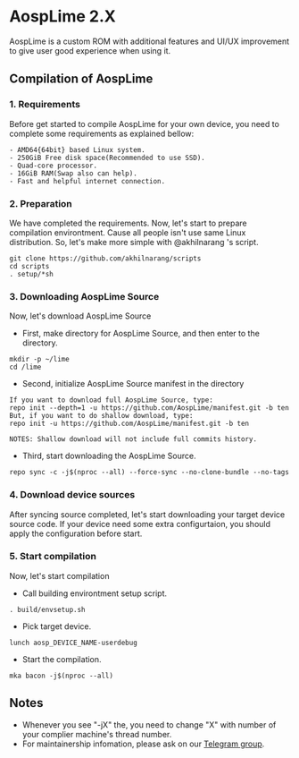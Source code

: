 # AospLime 2.X
AospLime is a custom ROM with additional features and UI/UX improvement to give user good experience when using it.

## Compilation of AospLime

### 1. Requirements
Before get started to compile AospLime for your own device, you need to complete some requirements as explained bellow:
```
- AMD64{64bit} based Linux system.
- 250GiB Free disk space(Recommended to use SSD).
- Quad-core processor.
- 16GiB RAM(Swap also can help).
- Fast and helpful internet connection.
```

### 2. Preparation
We have completed the requirements. Now, let's start to prepare compilation environtment. Cause all people isn't use same Linux distribution. So, let's make more simple with @akhilnarang 's script.
```
git clone https://github.com/akhilnarang/scripts
cd scripts
. setup/*sh
```

### 3. Downloading AospLime Source
Now, let's download AospLime Source

- First, make directory for AospLime Source, and then enter to the directory.
```
mkdir -p ~/lime
cd /lime
```

- Second, initialize AospLime Source manifest in the directory
```
If you want to download full AospLime Source, type:
repo init --depth=1 -u https://github.com/AospLime/manifest.git -b ten
But, if you want to do shallow download, type:
repo init -u https://github.com/AospLime/manifest.git -b ten

NOTES: Shallow download will not include full commits history.
```

- Third, start downloading the AospLime Source.
```
repo sync -c -j$(nproc --all) --force-sync --no-clone-bundle --no-tags
```

### 4. Download device sources
After syncing source completed, let's start downloading your target device source code. If your device need some extra configurtaion, you should apply the configuration before start.

### 5. Start compilation
Now, let's start compilation

- Call building environtment setup script.
```
. build/envsetup.sh
```

- Pick target device.
```
lunch aosp_DEVICE_NAME-userdebug
```

- Start the compilation.
```
mka bacon -j$(nproc --all)
```

## Notes
- Whenever you see "-jX" the, you need to change "X" with number of your complier machine's thread number.
- For maintainership infomation, please ask on our [Telegram group](http://t.me/AospLime).